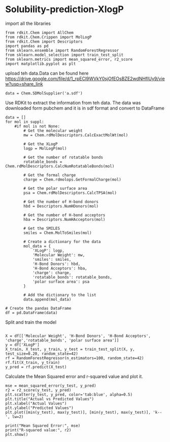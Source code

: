 # Solubility-prediction-XlogP


import all the libraries
```from rdkit import Chem
from rdkit.Chem import AllChem
from rdkit.Chem.Crippen import MolLogP
from rdkit.Chem import Descriptors
import pandas as pd
from sklearn.ensemble import RandomForestRegressor
from sklearn.model_selection import train_test_split
from sklearn.metrics import mean_squared_error, r2_score
import matplotlib.pyplot as plt
```

upload teh data.Data can be found here https://drive.google.com/file/d/1_rpECl9WVkY0sjOfEOsBZE2wdNHfIUy9/view?usp=share_link
```
data = Chem.SDMolSupplier('a.sdf')
```

Use RDKit to extract the information from teh data. The data was downloaded form pubchem and it is in sdf format and convert to DataFrame


```
data = []
for mol in suppl:
    #if mol is not None:
        # Get the molecular weight
        mw = Chem.rdMolDescriptors.CalcExactMolWt(mol)

        # Get the XLogP
        logp = MolLogP(mol)

        # Get the number of rotatable bonds
        rotatable_bonds = Chem.rdMolDescriptors.CalcNumRotatableBonds(mol)

        # Get the formal charge
        charge = Chem.rdmolops.GetFormalCharge(mol)

        # Get the polar surface area
        psa = Chem.rdMolDescriptors.CalcTPSA(mol)
        
        # Get the number of H-bond donors
        hbd = Descriptors.NumHDonors(mol)
        
        # Get the number of H-bond acceptors
        hba = Descriptors.NumHAcceptors(mol)

        # Get the SMILES
        smiles = Chem.MolToSmiles(mol)

        # Create a dictionary for the data
        mol_data = {
            'XLogP': logp,
            'Molecular Weight': mw,
            'smiles': smiles,
            'H-Bond Donors': hbd,
            'H-Bond Acceptors': hba,
            'charge': charge,
            'rotatable_bonds': rotatable_bonds,
            'polar surface area': psa
        }

        # Add the dictionary to the list
        data.append(mol_data)

# Create the pandas DataFrame
df = pd.DataFrame(data)

```
Split and train the model

```

X = df[['Molecular Weight', 'H-Bond Donors', 'H-Bond Acceptors', 'charge','rotatable_bonds', 'polar surface area']]
y = df['XLogP']
X_train, X_test, y_train, y_test = train_test_split(X, y, test_size=0.20, random_state=42)
rf = RandomForestRegressor(n_estimators=100, random_state=42)
rf.fit(X_train, y_train)
y_pred = rf.predict(X_test)

```

Calculate the Mean Squared error and r-squared value and plot it.

```
mse = mean_squared_error(y_test, y_pred)
r2 = r2_score(y_test, y_pred)
plt.scatter(y_test, y_pred, color='tab:blue', alpha=0.5)
plt.title("Actual vs Predicted Values")
plt.xlabel("Actual Values")
plt.ylabel("Predicted Values")
plt.plot([min(y_test), max(y_test)], [min(y_test), max(y_test)], 'k--', lw=2)

print("Mean Squared Error:", mse)
print("R-squared value:", r2)
plt.show()

```
